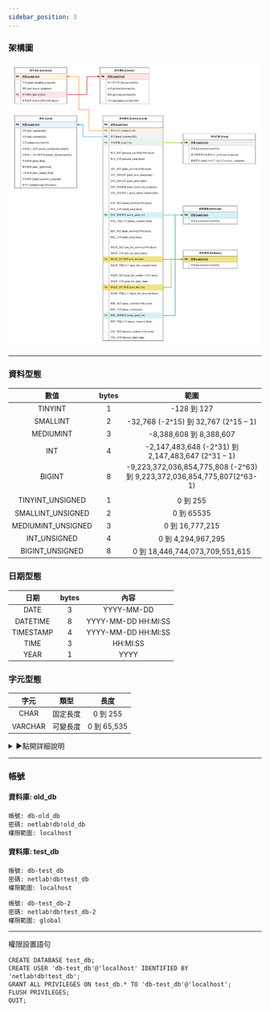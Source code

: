 ```yaml
---
sidebar_position: 3
---
```



### 架構圖

![database](./imgs/database.png)

------------------------------  

### 資料型態

|數值|bytes|範圍|
|:-:|:-:|:-:|
| TINYINT | 1 | -128 到 127 |
| SMALLINT | 2 | -32,768 (-2^15) 到 32,767 (2^15 – 1) |
| MEDIUMINT | 3 | -8,388,608 到 8,388,607 |
| INT | 4 | -2,147,483,648 (-2^31) 到 2,147,483,647 (2^31 – 1) |
| BIGINT | 8 | -9,223,372,036,854,775,808 (-2^63) 到 9,223,372,036,854,775,807(2^63-1) |
|  |  |  |
| TINYINT_UNSIGNED | 1 | 0 到 255 |
| SMALLINT_UNSIGNED | 2 | 0 到 65535 |
| MEDIUMINT_UNSIGNED | 3 | 0 到 16,777,215 |
| INT_UNSIGNED | 4 | 0 到 4,294,967,295 |
| BIGINT_UNSIGNED | 8 | 0 到 18,446,744,073,709,551,615 |  

### 日期型態

|日期|bytes|內容|
|:-:|:-:|:-:|
| DATE | 3 | YYYY-MM-DD |
| DATETIME | 8 | YYYY-MM-DD HH:MI:SS |
| TIMESTAMP | 4 | YYYY-MM-DD HH:MI:SS |
| TIME | 3 | HH:MI:SS |
| YEAR | 1 | YYYY |

### 字元型態

|字元|類型|長度|
|:-:|:-:|:-:|
| CHAR | 固定長度 | 0 到 255 |
| VARCHAR | 可變長度 | 0 到 65,535 |

<details> 
    <summary>▶點開詳細說明</summary>
CHAR 是固定長度的字串類型，你必須在建立表格時設定該欄位的長度，且不論實際存入的字串長度為多少，該欄位始終會保持固定長度。

例如，如果你將一個長度為 10 的 CHAR 欄位儲存一個長度為 5 的字串，該欄位實際上會被填充 5 個空格以達到 10 個字元的長度。

VARCHAR 是可變長度的字串類型，你也必須在建立表格時設定該欄位的最大長度，但是當實際存入的字串長度不足最大長度時，
該欄位實際儲存的字串長度就會根據實際存入的字串長度而變化。

例如，如果你將一個最大長度為 10 的 VARCHAR 欄位儲存一個長度為 5 的字串，該欄位實際上只會儲存這 5 個字元。

總體來說，CHAR 比 VARCHAR 更適合儲存固定長度的字串，而 VARCHAR 更適合儲存可變長度的字串。

但是，由於 VARCHAR 需要動態調整儲存空間，因此在某些情況下可能會對性能造成一定的影響，例如當儲存大量的 VARCHAR 欄位時。
</details>

------------------------------  

### 帳號

#### 資料庫: old_db
```
帳號: db-old_db  
密碼: netlab!db!old_db  
權限範圍: localhost  
```

#### 資料庫: test_db  
```
帳號: db-test_db  
密碼: netlab!db!test_db  
權限範圍: localhost  
```

```
帳號: db-test_db-2  
密碼: netlab!db!test_db-2  
權限範圍: global  
```


------------------------------  

權限設置語句

```
CREATE DATABASE test_db;
CREATE USER 'db-test_db'@'localhost' IDENTIFIED BY 'netlab!db!test_db';
GRANT ALL PRIVILEGES ON test_db.* TO 'db-test_db'@'localhost';
FLUSH PRIVILEGES;
QUIT;
```